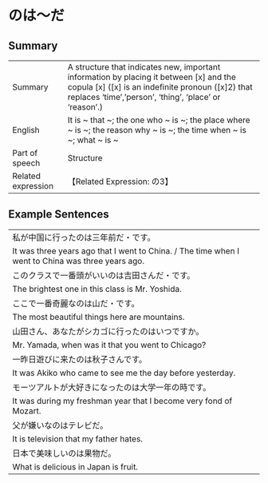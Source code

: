 # のは～だ

## Summary

<table><tr>   <td>Summary</td>   <td>A structure that indicates new, important information by placing it between [x] and the copula [x] ([x] is an indefinite pronoun ([x]2) that replaces ‘time’,’person’, ‘thing’, ‘place’ or ‘reason’.)</td></tr><tr>   <td>English</td>   <td>It is ~ that ~; the one who ~ is ~; the place where ~ is ~; the reason why ~ is ~; the time when ~ is ~; what ~ is ~</td></tr><tr>   <td>Part of speech</td>   <td>Structure</td></tr><tr>   <td>Related expression</td>   <td>【Related Expression: の3】</td></tr></table>

## Example Sentences

<table><tr><td>私が中国に行ったのは三年前だ・です。</td></tr><tr><td>It was three years ago that I went to China. / The time when I went to China was three years ago.</td></tr><tr><td>このクラスで一番頭がいいのは吉田さんだ・です。</td></tr><tr><td>The brightest one in this class is Mr. Yoshida.</td></tr><tr><td>ここで一番奇麗なのは山だ・です。</td></tr><tr><td>The most beautiful things here are mountains.</td></tr><tr><td>山田さん、あなたがシカゴに行ったのはいつですか。</td></tr><tr><td>Mr. Yamada, when was it that you went to Chicago?</td></tr><tr><td>一昨日遊びに来たのは秋子さんです。</td></tr><tr><td>It was Akiko who came to see me the day before yesterday.</td></tr><tr><td>モーツアルトが大好きになったのは大学一年の時です。</td></tr><tr><td>It was during my freshman year that I become very fond of Mozart.</td></tr><tr><td>父が嫌いなのはテレビだ。</td></tr><tr><td>It is television that my father hates.</td></tr><tr><td>日本で美味しいのは果物だ。</td></tr><tr><td>What is delicious in Japan is fruit.</td></tr></table>

